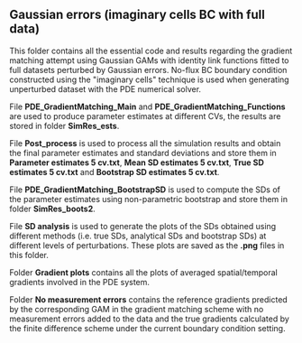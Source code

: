 ## Gaussian errors (imaginary cells BC with full data) ##
This folder contains all the essential code and results regarding the gradient matching attempt using Gaussian GAMs with identity link functions fitted to full datasets perturbed by Gaussian errors. No-flux BC boundary condition constructed using the "imaginary cells" technique is used when generating unperturbed dataset with the PDE numerical solver. 

File **PDE_GradientMatching_Main** and **PDE_GradientMatching_Functions** are used to produce parameter estimates at different CVs, the results are stored in folder **SimRes_ests**.

File **Post_process** is used to process all the simulation results and obtain the final parameter estimates and standard deviations and store them in **Parameter estimates 5 cv.txt**, **Mean SD estimates 5 cv.txt**, **True SD estimates 5 cv.txt** and **Bootstrap SD estimates 5 cv.txt**.

File **PDE_GradientMatching_BootstrapSD** is used to compute the SDs of the parameter estimates using non-parametric bootstrap and store them in folder **SimRes_boots2**.

File **SD analysis** is used to generate the plots of the SDs obtained using different methods (i.e. true SDs, analytical SDs and bootstrap SDs) at different levels of perturbations. These plots are saved as the **.png** files in this folder.   

Folder **Gradient plots** contains all the plots of averaged spatial/temporal gradients involved in the PDE system.

Folder **No measurement errors** contains the reference gradients predicted by the corresponding GAM in the gradient matching scheme with no measurement errors added to the data and the true gradients calculated by the finite difference scheme under the current boundary condition setting.

